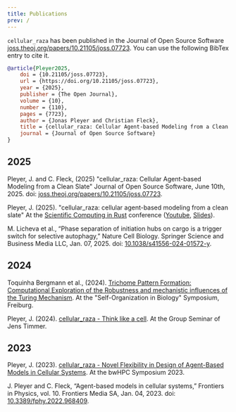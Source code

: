 ```yaml
---
title: Publications
prev: /
---
```


`cellular_raza` has been published in the Journal of Open Source Software
[joss.theoj.org/papers/10.21105/joss.07723](https://joss.theoj.org/papers/10.21105/joss.07723).
You can use the following BibTex entry to cite it.

```bibtex
@article{Pleyer2025,
    doi = {10.21105/joss.07723},
    url = {https://doi.org/10.21105/joss.07723},
    year = {2025},
    publisher = {The Open Journal},
    volume = {10},
    number = {110},
    pages = {7723},
    author = {Jonas Pleyer and Christian Fleck},
    title = {cellular_raza: Cellular Agent-based Modeling from a Clean Slate},
    journal = {Journal of Open Source Software}
}
```

## 2025

Pleyer, J. and C. Fleck,
(2025)
"cellular_raza: Cellular Agent-based Modeling from a Clean Slate"
Journal of Open Source Software,
June 10th, 2025.
doi: [joss.theoj.org/papers/10.21105/joss.07723](https://joss.theoj.org/papers/10.21105/joss.07723).

Pleyer, J.
(2025).
"cellular_raza: cellular agent-based modeling from a clean slate"
At the [Scientific Computing in Rust](https://scientificcomputing.rs/2025/talks/pleyer.html)
conference ([Youtube](https://www.youtube.com/watch?v=3q40ozzQ6gE),
[Slides](2025-06-04-Scientific-Computing-in-Rust)).

M. Licheva et al.,
“Phase separation of initiation hubs on cargo is a trigger switch for selective autophagy,”
Nature Cell Biology.
Springer Science and Business Media LLC,
Jan. 07, 2025.
doi: [10.1038/s41556-024-01572-y](https://doi.org/10.1038/s41556-024-01572-y).

## 2024

Toquinha Bergmann et al.,
(2024).
[Trichome Pattern Formation: Computational Exploration of the Robustness and mechanistic influences
of the Turing Mechanism](2024-09-16-self-organization-symposium).
At the "Self-Organization in Biology" Symposium, Freiburg.

Pleyer, J.
(2024).
[cellular_raza - Think like a cell](2024-02-05-think-like-a-cell).
At the Group Seminar of Jens Timmer.

## 2023

Pleyer, J.
(2023).
[cellular_raza - Novel Flexibility in Design of Agent-Based Models in Cellular Systems](
2023-10-15-bwhpc-symposium-2023).
At the bwHPC Symposium 2023.

J. Pleyer and C. Fleck,
“Agent-based models in cellular systems,”
Frontiers in Physics, vol. 10. Frontiers Media SA,
Jan. 04, 2023.
doi: [10.3389/fphy.2022.968409](https://doi.org/10.3389/fphy.2022.968409).
